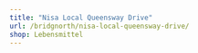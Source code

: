 ```yaml
---
title: "Nisa Local Queensway Drive"
url: /bridgnorth/nisa-local-queensway-drive/
shop: Lebensmittel
---
```

